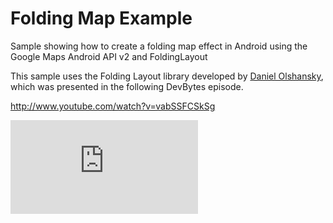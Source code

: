 Folding Map Example
========================

Sample showing how to create a folding map effect in Android using the Google Maps Android API v2 and FoldingLayout

This sample uses the Folding Layout library developed by [Daniel Olshansky](https://plus.google.com/+DanielOlshansky), which was presented in the following DevBytes episode.

http://www.youtube.com/watch?v=vabSSFCSkSg

[![Analytics](https://ga-beacon.appspot.com/UA-12818683-2/maps-android-folding_map/README.md)](https://github.com/saxman/maps-android-folding_map)

